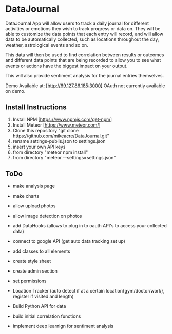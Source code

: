 # DataJournal
DataJournal App will allow users to track a daily journal for different activities or emotions they wish to track progress or data on. They will be able to customize the data points that each entry will record, and will allow data to be automatically collected, such as locations throughout the day, weather, astrological events and so on.

This data will then be used to find correlation between results or outcomes and different data points that are being recorded to allow you to see what events or actions have the biggest impact on your output.

This will also provide sentiment analysis for the journal entries themselves.  

Demo Available at: [http://69.127.86.185:3000] OAuth not currently available on demo.

## Install Instructions

1. Install NPM  [https://www.npmjs.com/get-npm]
2. Install Meteor [https://www.meteor.com/]
3. Clone this repository  "git clone https://github.com/mikeacre/DataJournal.git"
4. rename settings-publis.json to settings.json
5. insert your own API keys
6. from directory "meteor npm install"
7.  from directory "meteor --settings=settings.json"


## ToDo

* make analysis page

* make charts

* allow upload photos

* allow image detection on photos

* add DataHooks (allows to plug in to oauth API's to access your collected data)

* connect to google API (get auto data tracking set up)


* add classes to all elements

* create style sheet

* create admin section

* set permissions

* Location Tracker (auto detect if at a certain location{gym/doctor/work}, register if visited and length)

* Build Python API for data

* build initial correlation functions

* implement deep learnign for sentiment analysis
